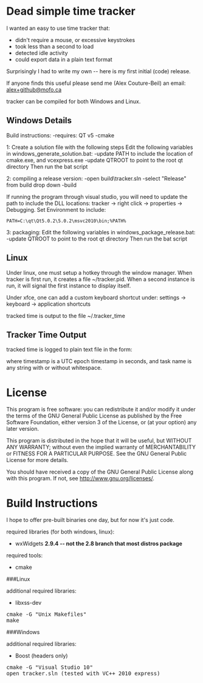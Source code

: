 Dead simple time tracker
========================
I wanted an easy to use time tracker that:

* didn't require a mouse, or excessive keystrokes
* took less than a second to load
* detected idle activity
* could export data in a plain text format

Surprisingly I had to write my own -- here is my first initial (code) release.

If anyone finds this useful please send me (Alex Couture-Beil) an email: alex+github@mofo.ca 

tracker can be compiled for both Windows and Linux.

Windows Details
---------------

Build instructions:
-requires: QT v5
-cmake

1: Create a solution file with the following steps
Edit the following variables in windows_generate_solution.bat:
-update PATH to include the location of cmake.exe, and vcexpress.exe
-update QTROOT to point to the root qt directory
Then run the bat script

2: compiling a release version:
-open build\tracker.sln
-select "Release" from build drop down
-build

If running the program through visual studio, you will need to update the path to include the DLL locations:
tracker -> right click -> properties -> Debugging.
Set Environment to include:

    PATH=C:\qt\Qt5.0.2\5.0.2\msvc2010\bin;%PATH%

3: packaging:
Edit the following variables in windows_package_release.bat:
-update QTROOT to point to the root qt directory
Then run the bat script





Linux
-----

Under linux, one must setup a hotkey through the window manager. When tracker is first run, it creates a file ~/tracker.pid. When a second instance is run, it will signal the first instance to display itself.

Under xfce, one can add a custom keyboard shortcut under: settings -> keyboard -> application shortcuts

tracked time is output to the file ~/.tracker_time


Tracker Time Output
-------------------

tracked time is logged to plain text file in the form:

<timestamp> <task name>

where timestamp is a UTC epoch timestamp in seconds, and task name is any string with or without whitespace.


License
=======
This program is free software: you can redistribute it and/or modify
it under the terms of the GNU General Public License as published by
the Free Software Foundation, either version 3 of the License, or
(at your option) any later version.

This program is distributed in the hope that it will be useful,
but WITHOUT ANY WARRANTY; without even the implied warranty of
MERCHANTABILITY or FITNESS FOR A PARTICULAR PURPOSE.  See the
GNU General Public License for more details.

You should have received a copy of the GNU General Public License
along with this program.  If not, see <http://www.gnu.org/licenses/>.


Build Instructions
==================

I hope to offer pre-built binaries one day, but for now it's just code.

required libraries (for both windows, linux):

* wxWidgets **2.9.4 -- not the 2.8 branch that most distros package**

required tools:

* cmake

###Linux

additional required libraries: 

* libxss-dev

<pre>
cmake -G "Unix Makefiles"
make
</pre>

###Windows

additional required libraries:

* Boost (headers only)

<pre>
cmake -G "Visual Studio 10"
open tracker.sln (tested with VC++ 2010 express)
</pre>
